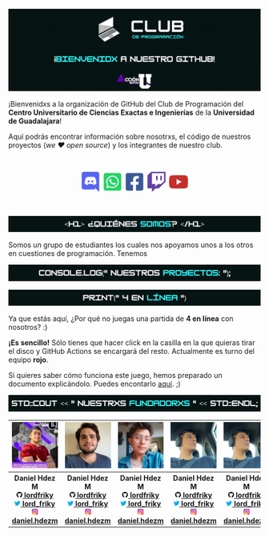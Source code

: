 ![Letrero de "¡Bienvenidx a nuestro GitHub!" con los logos del club de programación CUCEI y el de Acción U](./res/header.gif)

¡Bienvenidxs a la organización de GitHub del Club de Programación del **Centro Universitario de Ciencias Exactas e Ingenierías** de la **Universidad de Guadalajara**!

Aquí podrás encontrar información sobre nosotrxs, el código de nuestros proyectos (*we ❤️ open source*) y los integrantes de nuestro club.

<br><p align="center">
<a href="http://discord.programacion-cucei.club"><img src="./res/icons/discord.png" alt="Enlace al serividor de Discord" width="40"></a>
<a href="http://whatsapp.programacion-cucei.club"><img src="./res/icons/whatsapp.png" alt="Enlace al grupo de WhatsApp" width="40"></a>
<a href="http://facebook.programacion-cucei.club"><img src="./res/icons/facebook.png" alt="Enlace a la página de Facebook" width="40"></a>
<a href="http://twitch.programacion-cucei.club"><img src="./res/icons/twitch.png" alt="Enlace al canal de Twitch" width="40"></a>
<a href="http://youtube.programacion-cucei.club"><img src="./res/icons/youtube.png" alt="Enlace al canal de YouTube" width="40"></a>
</p><br>

![<h1>¿Quiénes somos?</h1>](./res/quienes_somos.png)

Somos un grupo de estudiantes los cuales nos apoyamos unos a los otros en cuestiones de programación. Tenemos

![console.log("Nuestros proyectos:");](./res/nuestros_proyectos.png)

![print("4 en línea")](./res/4_en_linea.png)

Ya que estás aquí, ¿Por qué no juegas una partida de **4 en línea** con nosotros? :)

**¡Es sencillo!** Sólo tienes que hacer click en la casilla en la que quieras tirar el disco y GitHub Actions se encargará del resto. Actualmente es turno del equipo **rojo**.


Si quieres saber cómo funciona este juego, hemos preparado un documento explicándolo. Puedes encontarlo [aquí](). ;)

![std::cout << "Nuestrxs fundadorxs" << ENDL;](./res/nuestrxs_fundadorxs.png)

<table align="center">
	<tr>
		<th><img src="./res/fundadorxs/bryan.jpg" alt="Foto de Bryan"></th>
		<th><img src="./res/fundadorxs/daniel.jpg" alt="Foto de Daniel Hdez M"></th>
		<th><img src="./res/fundadorxs/edward.jpg" alt="Foto de Edward"></th>
		<th><img src="./res/fundadorxs/neco.jpg" alt="Foto de Flavio"></th>
		<th><img src="./res/fundadorxs/neco.jpg" alt="Foto de Neco"></th>
		<th><img src="./res/fundadorxs/neco.jpg" alt="Foto de Selene"></th>
	</tr>
	<tr>
		<th><center>
			<b>Daniel Hdez M</b><br>
			<a href="https://github.com/lordfriky"><img src="./res/icons/github.png" width="12"> lordfriky</a><br>
			<a href="https://twitter.com/lord_friky"><img src="./res/icons/twitter.png" width="12"> lord_friky</a><br>
			<a href="https://www.instagram.com/daniel.hdezm/"><img src="./res/icons/instagram.png" width="12"> daniel.hdezm</a>
		</center></th>
		<th><center>
			<b>Daniel Hdez M</b><br>
			<a href="https://github.com/lordfriky"><img src="./res/icons/github.png" width="12"> lordfriky</a><br>
			<a href="https://twitter.com/lord_friky"><img src="./res/icons/twitter.png" width="12"> lord_friky</a><br>
			<a href="https://www.instagram.com/daniel.hdezm/"><img src="./res/icons/instagram.png" width="12"> daniel.hdezm</a>
		</center></th>
		<th><center>
			<b>Daniel Hdez M</b><br>
			<a href="https://github.com/lordfriky"><img src="./res/icons/github.png" width="12"> lordfriky</a><br>
			<a href="https://twitter.com/lord_friky"><img src="./res/icons/twitter.png" width="12"> lord_friky</a><br>
			<a href="https://www.instagram.com/daniel.hdezm/"><img src="./res/icons/instagram.png" width="12"> daniel.hdezm</a>
		</center></th>
		<th><center>
			<b>Daniel Hdez M</b><br>
			<a href="https://github.com/lordfriky"><img src="./res/icons/github.png" width="12"> lordfriky</a><br>
			<a href="https://twitter.com/lord_friky"><img src="./res/icons/twitter.png" width="12"> lord_friky</a><br>
			<a href="https://www.instagram.com/daniel.hdezm/"><img src="./res/icons/instagram.png" width="12"> daniel.hdezm</a>
		</center></th>
		<th><center>
			<b>Daniel Hdez M</b><br>
			<a href="https://github.com/lordfriky"><img src="./res/icons/github.png" width="12"> lordfriky</a><br>
			<a href="https://twitter.com/lord_friky"><img src="./res/icons/twitter.png" width="12"> lord_friky</a><br>
			<a href="https://www.instagram.com/daniel.hdezm/"><img src="./res/icons/instagram.png" width="12"> daniel.hdezm</a>
		</center></th>
		<th><center>
			<b>Daniel Hdez M</b><br>
			<a href="https://github.com/lordfriky"><img src="./res/icons/github.png" width="12"> lordfriky</a><br>
			<a href="https://twitter.com/lord_friky"><img src="./res/icons/twitter.png" width="12"> lord_friky</a><br>
			<a href="https://www.instagram.com/daniel.hdezm/"><img src="./res/icons/instagram.png" width="12"> daniel.hdezm</a>
		</center></th>
	</tr>
</table>
